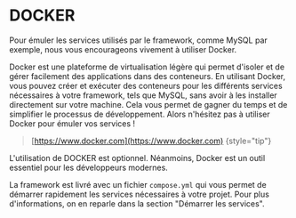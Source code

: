 # DOCKER

Pour émuler les services utilisés par le framework, comme MySQL par exemple, nous vous encourageons vivement à utiliser Docker. 

Docker est une plateforme de virtualisation légère qui permet d'isoler et de gérer facilement des applications dans des conteneurs. En utilisant Docker, vous pouvez créer et exécuter des conteneurs pour les différents services nécessaires à votre framework, tels que MySQL, sans avoir à les installer directement sur votre machine. Cela vous permet de gagner du temps et de simplifier le processus de développement. Alors n'hésitez pas à utiliser Docker pour émuler vos services !

> [https://www.docker.com](https://www.docker.com)
{style="tip"}

L'utilisation de DOCKER est optionnel. Néanmoins, Docker est un outil essentiel pour les développeurs modernes.

La framework est livré avec un fichier `compose.yml` qui vous permet de démarrer rapidement les services nécessaires à votre projet. 
Pour plus d'informations, on en reparle dans la section "Démarrer les services".